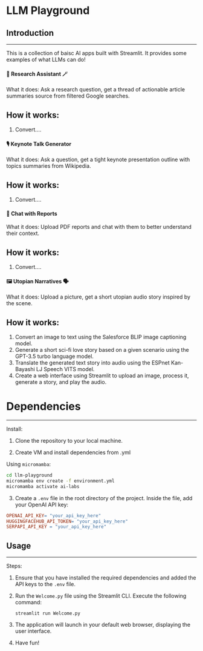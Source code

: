 # LLM Playground

## Introduction
------------
 This is a collection of baisc AI apps built with Streamlit. 
 It provides some examples of what LLMs can do!

#### 🔎 Research Assistant 🪄

What it does: 
Ask a research question, get a thread of actionable article summaries source from filtered Google searches.  

How it works:
------------
1. Convert....


#### 🎙️ Keynote Talk Generator

What it does: 
Ask a question, get a tight keynote presentation outline with topics summaries from Wikipedia. 

How it works:
------------
1. Convert....
    

#### 💬 Chat with Reports

What it does: 
Upload PDF reports and chat with them to better understand their context. 

How it works:
------------
1. Convert....


#### 🖼️ Utopian Narratives 🗣️

What it does: 
Upload a picture, get a short utopian audio story inspired by the scene. 

How it works:
------------
1. Convert an image to text using the Salesforce BLIP image captioning model.
2. Generate a short sci-fi love story based on a given scenario using the GPT-3.5 turbo language model.
3. Translate the generated text story into audio using the ESPnet Kan-Bayashi LJ Speech VITS model.
4. Create a web interface using Streamlit to upload an image, process it, generate a story, and play the audio.


# Dependencies 
----------------------------
Install:

1. Clone the repository to your local machine.

2. Create VM and install dependencies from .yml

Using `micromamba`:
``` bash
cd llm-playground
micromamba env create -f environment.yml
micromamba activate ai-labs
```

3. Create a `.env` file in the root directory of the project. Inside the file, add your OpenAI API key:

```makefile
OPENAI_API_KEY= "your_api_key_here"
HUGGINGFACEHUB_API_TOKEN= "your_api_key_here"
SERPAPI_API_KEY = "your_api_key_here"
```

## Usage
-----
Steps:

1. Ensure that you have installed the required dependencies and added the API keys to the `.env` file.

2. Run the `Welcome.py` file using the Streamlit CLI. Execute the following command:
   ```
   streamlit run Welcome.py
   ```

3. The application will launch in your default web browser, displaying the user interface.

4. Have fun!

